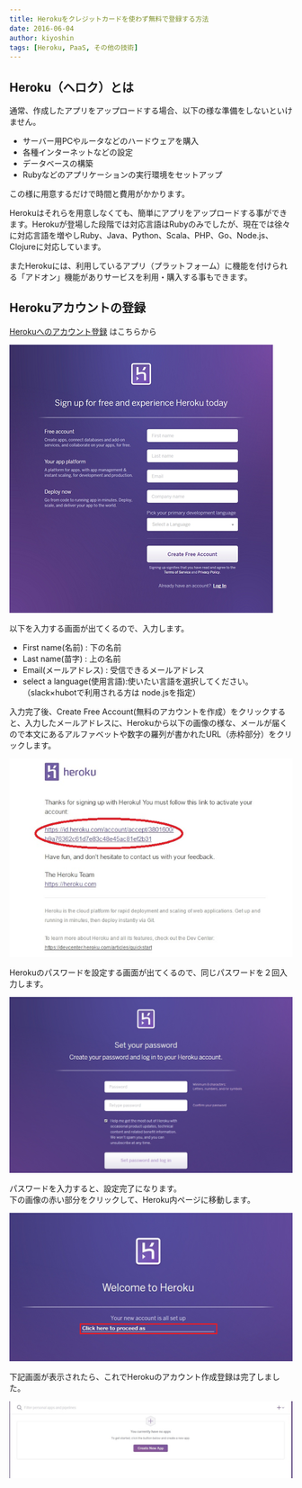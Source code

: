 ```yaml
---
title: Herokuをクレジットカードを使わず無料で登録する方法
date: 2016-06-04
author: kiyoshin
tags: [Heroku, PaaS, その他の技術]
---
```


## Heroku（ヘロク）とは
通常、作成したアプリをアップロードする場合、以下の様な準備をしないといけません。

* サーバー用PCやルータなどのハードウェアを購入
* 各種インターネットなどの設定
* データベースの構築
* Rubyなどのアプリケーションの実行環境をセットアップ

この様に用意するだけで時間と費用がかかります。

Herokuはそれらを用意しなくても、簡単にアプリをアップロードする事ができます。Herokuが登場した段階では対応言語はRubyのみでしたが、現在では徐々に対応言語を増やしRuby、Java、Python、Scala、PHP、Go、Node.js、Clojureに対応しています。

またHerokuには、利用しているアプリ（プラットフォーム）に機能を付けられる「アドオン」機能がありサービスを利用・購入する事もできます。

## Herokuアカウントの登録
[Herokuへのアカウント登録](https://signup.heroku.com/login) はこちらから

![](images/get-heroku-account-for-free-1.png)

以下を入力する画面が出てくるので、入力します。

* First name(名前) : 下の名前
* Last name(苗字) : 上の名前
* Email(メールアドレス) : 受信できるメールアドレス
* select a language(使用言語):使いたい言語を選択してください。（slack×hubotで利用される方は node.jsを指定）

入力完了後、Create Free Account(無料のアカウントを作成）をクリックすると、入力したメールアドレスに、Herokuから以下の画像の様な、メールが届くので本文にあるアルファベットや数字の羅列が書かれたURL（赤枠部分）をクリックします。

![](images/get-heroku-account-for-free-2.jpg)

Herokuのパスワードを設定する画面が出てくるので、同じパスワードを２回入力します。

![](images/get-heroku-account-for-free-3.jpg)

パスワードを入力すると、設定完了になります。  
下の画像の赤い部分をクリックして、Heroku内ページに移動します。

![](images/get-heroku-account-for-free-4.png)

下記画面が表示されたら、これでHerokuのアカウント作成登録は完了しました。

![](images/get-heroku-account-for-free-5.jpg)
